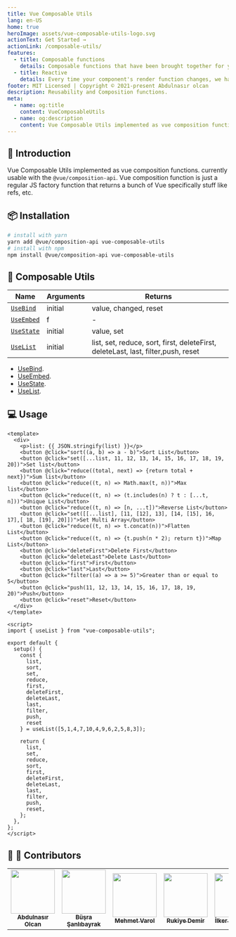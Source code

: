 ```yaml
---
title: Vue Composable Utils
lang: en-US
home: true
heroImage: assets/vue-composable-utils-logo.svg
actionText: Get Started →
actionLink: /composable-utils/
features:
  - title: Composable functions
    details: Composable functions that have been brought together for you to use in all your components.
  - title: Reactive
    details: Every time your component's render function changes, we have the full reactivity system.
footer: MIT Licensed | Copyright © 2021-present Abdulnasır olcan
description: Reusability and Composition functions.
meta:
  - name: og:title
    content: VueComposableUtils
  - name: og:description
    content: Vue Composable Utils implemented as vue composition functions.
---
```


## :sunflower: Introduction

Vue Composable Utils implemented as vue composition functions. currently usable with the `@vue/composition-api`.
Vue composition function is just a regular JS factory function that returns a bunch of Vue specifically stuff like refs, etc.

 ## :package: Installation

```bash
# install with yarn
yarn add @vue/composition-api vue-composable-utils
# install with npm
npm install @vue/composition-api vue-composable-utils
```

## :rocket: Composable Utils

| Name                                                     | Arguments                          | Returns                                                      |
| -------------------------------------------------------- | ---------------------------------- | ------------------------------------------------------------ |
| [`UseBind`](./composable-utils/bind.md)               | initial                            | value, changed, reset                                        |
| [`UseEmbed`](./composable-utils/embed.md)            | f                                  | -                                                            |
| [`UseState`](./composable-utils/state.md)            | initial                            | value, set                                                   |
| [`UseList`](./composable-utils/list.md)              | initial                            | list, set, reduce, sort, first, deleteFirst, deleteLast, last,   filter,push, reset| 


- [UseBind](./composable-utils/bind.md).
- [UseEmbed](./composable-utils/embed.md).
- [UseState](./composable-utils/state.md).
- [UseList](./composable-utils/list.md).

## :computer: Usage

<List />

```vue
<template>
  <div>
    <p>list: {{ JSON.stringify(list) }}</p>
    <button @click="sort((a, b) => a - b)">Sort List</button>
    <button @click="set([...list, 11, 12, 13, 14, 15, 16, 17, 18, 19, 20])">Set list</button>
    <button @click="reduce((total, next) => {return total + next})">Sum list</button>
    <button @click="reduce((t, n) => Math.max(t, n))">Max list</button>
    <button @click="reduce((t, n) => (t.includes(n) ? t : [...t, n]))">Unique List</button>
    <button @click="reduce((t, n) => [n, ...t])">Reverse List</button>
    <button @click="set([[...list], [11, [12], 13], [14, [15], 16, 17],[ 18, [19], 20]])">Set Multi Array</button>
    <button @click="reduce((t, n) => t.concat(n))">Flatten List</button>
    <button @click="reduce((t, n) => {t.push(n * 2); return t})">Map List</button>
    <button @click="deleteFirst">Delete First</button>
    <button @click="deleteLast">Delete Last</button>
    <button @click="first">First</button>
    <button @click="last">Last</button>
    <button @click="filter((a) => a >= 5)">Greater than or equal to 5</button>
    <button @click="push(11, 12, 13, 14, 15, 16, 17, 18, 19, 20)">Push</button>
    <button @click="reset">Reset</button>
  </div>
</template>

<script>
import { useList } from "vue-composable-utils";

export default {
  setup() {
    const {
      list,
      sort,
      set,
      reduce,
      first,
      deleteFirst,
      deleteLast,
      last,
      filter,
      push,
      reset
    } = useList([5,1,4,7,10,4,9,6,2,5,8,3]);

    return {
      list,
      set,
      reduce,
      sort,
      first,
      deleteFirst,
      deleteLast,
      last,
      filter,
      push,
      reset,
    };
  },
};
</script>
```
## :man: :woman: Contributors

<table>
  <tr>
    <td align="center"><a href="#"><img src="/contributors/logo-1.png" width="100px;" alt=""/><br /><sub><b>Abdulnasır Olcan</b></sub></a></td>
    <td align="center"><a href="#"><img src="/contributors/logo-2.png" width="100px;" alt=""/><br /><sub><b>Büşra Şanlıbayrak</b></sub></a></td>
    <td align="center"><a href="#"><img src="/contributors/logo-3.png" width="100px;" alt=""/><br /><sub><b>Mehmet Varol</b></sub></a></td>
    <td align="center"><a href="#"><img src="/contributors/logo-2.png" width="100px;" alt=""/><br /><sub><b>Rukiye Demir</b></sub></a></td>
    <td align="center"><a href="#"><img src="/contributors/logo-4.png" width="100px;" alt=""/><br /><sub><b>İlker İsmailoğlu</b></sub></a></td>
    <td align="center"><a href="#"><img src="/contributors/logo-1.png" width="100px;" alt=""/><br /><sub><b>Güvenç Terzierol</b></sub></a></td>
    <td align="center"><a href="#"><img src="/contributors/logo-3.png" width="100px;" alt=""/><br /><sub><b>Burak Küçükali</b></sub></a></td>
  </tr>
</table>

<ToggleDarkMode/>
<!-- TODO: DArk mode -->

